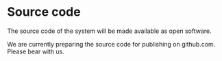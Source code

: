 Source code
==

The source code of the system will be made available as open software. 

We are currently preparing the source code for publishing on github.com. Please bear with us. 
